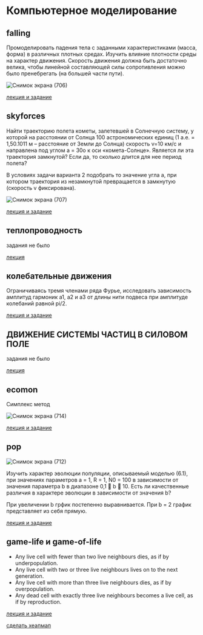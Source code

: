 # Компьютерное моделирование
## falling 
Промоделировать падения тела с заданными характеристиками (масса, форма) в различных плотных средах. Изучить
влияние плотности среды на характер движения. Скорость движения должна быть достаточно велика, чтобы
линейной составляющей силы сопротивления можно было пренебрегать (на большей части пути). 

![Снимок экрана (706)](https://user-images.githubusercontent.com/83748388/224524710-afa71441-1ff5-4883-8589-a724d6bc2c28.png)

[лекция и задание](https://vk.com/ivt2020zabgu?w=wall-198363309_347)




## skyforces
Найти траекторию полета кометы, залетевшей в Солнечную систему, у которой на расстоянии от Солнца 100
астрономических единиц (1 а.е. = 1,50.1011 м – расстояние от Земли до Солнца) скорость v=10 км/с и направлена
под углом a = 30о к оси «комета-Солнце». Является ли эта траектория замкнутой? Если да, то сколько длится для
нее период полета?

В условиях задачи варианта 2 подобрать то значение угла a, при котором траектория из незамкнутой превращается в замкнутую (скорость v фиксирована).

![Снимок экрана (707)](https://user-images.githubusercontent.com/83748388/224524715-f3afa271-8303-4b07-a614-8eac9e9de935.png)

[лекция и задание](https://vk.com/ivt2020zabgu?w=wall-198363309_349)





## теплопроводность

задания не было

[лекция](https://vk.com/ivt2020zabgu?w=wall-198363309_350)





## колебательные движения

Ограничиваясь тремя членами ряда Фурье, исследовать зависимость амплитуд
гармоник а1, а2 и а3 от длины нити подвеса при амплитуде колебаний равной pi/2. 

[лекция и задание](https://vk.com/ivt2020zabgu?w=wall-198363309_351)






## ДВИЖЕНИЕ СИСТЕМЫ ЧАСТИЦ В СИЛОВОМ ПОЛЕ 

задания не было

[лекция](https://vk.com/ivt2020zabgu?w=wall-198363309_353)






## ecomon

Симплекс метод

![Снимок экрана (714)](https://user-images.githubusercontent.com/83748388/229333161-b4036df7-8506-4c2f-b469-0e65c702ce8a.png)

[лекция и задание](https://vk.com/ivt2020zabgu?w=wall-198363309_355)






## pop
![Снимок экрана (712)](https://user-images.githubusercontent.com/83748388/229333044-57e7a1a2-3e35-449d-9ec0-a5f5b79c553b.png)

Изучить характер эволюции популяции, описываемый моделью (6.1), при значениях параметров a =
1, R = 1, N0 = 100 в зависимости от значения параметра b в диапазоне 0,1  b  10.
Есть ли качественные различия в характере эволюции в зависимости от значения b?

При увеличении b грфик постепенно выравнивается. При b = 2 график представляет из себя прямую.

[лекция и задание](https://vk.com/ivt2020zabgu?w=wall-198363309_357)




## game-life и game-of-life

* Any live cell with fewer than two live neighbours dies, as if by underpopulation.
* Any live cell with two or three live neighbours lives on to the next generation.
* Any live cell with more than three live neighbours dies, as if by overpopulation.
* Any dead cell with exactly three live neighbours becomes a live cell, as if by reproduction.

[лекция и задание](https://vk.com/ivt2020zabgu?w=wall-198363309_357)

[сделать хеапмап](https://www.youtube.com/watch?v=7ovnav292dY)

